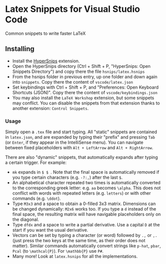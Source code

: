 # Latex Snippets for Visual Studio Code

Common snippets to write faster LaTeX

## Installing

* Install the [HyperSnips](https://github.com/draivin/hsnips) extension.
* Open the HyperSnips directory (Ctrl + Shift + P, "HyperSnips: Open Snippets Directory") and copy there the file `hsnips/latex.hsnips`
* From the hsnips folder in previous entry, up one folder and down again into `snippets`. Copy there the content of `vscode/latex.json`
* Set keybindings with Ctrl + Shift + P, and "Preferences: Open Keyboard Shortcuts (JSON)". Copy there the content of `vscode/keybindings.json`
* You may also install the `LaTeX Workshop` extension, but some snippets may conflict. You can disable the snippets from that extension thanks to another extension: `Control Snippets`.

### Usage

Simply open a `.tex` file and start typing. All "static" snippets are contained in `latex.json`, and are expanded by typing their "prefix" and pressing `Tab` (or `Enter`, if they appear in the IntelliSense menu). You can navigate between fixed placeholders with `Alt + LeftArrow` and `Alt + RightArrow`.

There are also "dynamic" snippets, that automatically expands after typing a certain trigger. For example:
* `mk` expands in `$ $ `. Note that the final space is automatically removed if you type certain characters (e.g. `-?:,`) after the last `$`.
* An alphabetical character repeated two times is automatically converted to the corresponding greek letter: e.g. `aa` becomes `\alpha`. This does not conflict with words with repeated letters (e.g. `letters`) or with other commands (e.g. `\ddot`).
* Type `M3x3` and a space to obtain a 0-filled 3x3 matrix. Dimensions can be changed dynamically: `M2x6` works too. If you type a `d` instead of the final space, the resulting matrix will have navigable placeholders only on the diagonal.
* Type `dfdx` and a space to write a partial derivative. Use a capital `D` at the start if you want the usual derivative.
* Vectors can be set by typing a character (or word) followed by `.,` or `,.` (just press the two keys at the same time, as their order does not matter). Similar commands automatically convert strings like `p-hat`, `pbar`, `Pcal` (to `\mathcal{P}`). For `\mathbb{P}` use `P#`. 
* Many more! Look at `latex.hsnips` for all the implementations.